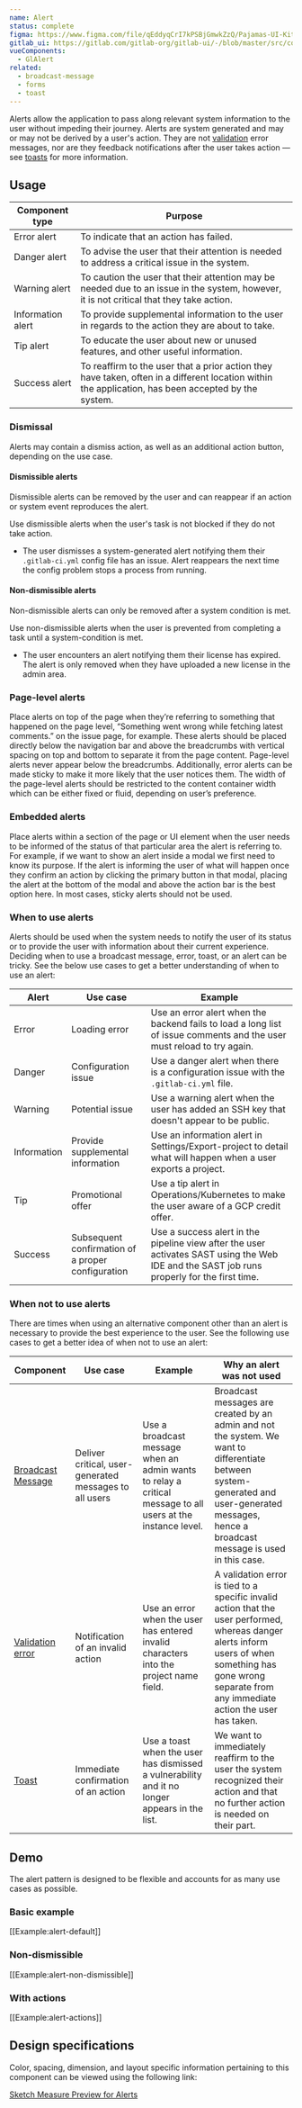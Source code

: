 ```yaml
---
name: Alert
status: complete
figma: https://www.figma.com/file/qEddyqCrI7kPSBjGmwkZzQ/Pajamas-UI-Kit?node-id=425%3A1
gitlab_ui: https://gitlab.com/gitlab-org/gitlab-ui/-/blob/master/src/components/base/alert/alert.vue
vueComponents:
  - GlAlert
related:
  - broadcast-message
  - forms
  - toast
---
```


Alerts allow the application to pass along relevant system information to the user without impeding their journey. Alerts are system generated and may or may not be derived by a user's action. They are not [validation](https://design.gitlab.com/components/forms#validation) error messages, nor are they feedback notifications after the user takes action — see [toasts](https://design.gitlab.com/components/toast) for more information.

## Usage

| Component type | Purpose |
| --- | --- |
| Error alert | To indicate that an action has failed. |
| Danger alert | To advise the user that their attention is needed to address a critical issue in the system. |
| Warning alert | To caution the user that their attention may be needed due to an issue in the system, however, it is not critical that they take action. |
| Information alert | To provide supplemental information to the user in regards to the action they are about to take. | 
| Tip alert | To educate the user about new or unused features, and other useful information. |
| Success alert | To reaffirm to the user that a prior action they have taken, often in a different location within the application, has been accepted by the system. |

### Dismissal

Alerts may contain a dismiss action, as well as an additional action button, depending on the use case.

#### Dismissible alerts

Dismissible alerts can be removed by the user and can reappear if an action or system event reproduces the alert.

Use dismissible alerts when the user's task is not blocked if they do not take action.

- The user dismisses a system-generated alert notifying them their `.gitlab-ci.yml` config file has an issue. Alert reappears the next time the config problem stops a process from running.

#### Non-dismissible alerts

Non-dismissible alerts can only be removed after a system condition is met.

Use non-dismissible alerts when the user is prevented from completing a task until a system-condition is met.

- The user encounters an alert notifying them their license has expired. The alert is only removed when they have uploaded a new license in the admin area.

### Page-level alerts

Place alerts on top of the page when they’re referring to something that happened on the page level, “Something went wrong while fetching latest comments.” on the issue page, for example. These alerts should be placed directly below the navigation bar and above the breadcrumbs with vertical spacing on top and bottom to separate it from the page content. Page-level alerts never appear below the breadcrumbs. Additionally, error alerts can be made sticky to make it more likely that the user notices them. The width of the page-level alerts should be restricted to the content container width which can be either fixed or fluid, depending on user’s preference.

### Embedded alerts

Place alerts within a section of the page or UI element when the user needs to be informed of the status of that particular area the alert is referring to. For example, if we want to show an alert inside a modal we first need to know its purpose. If the alert is informing the user of what will happen once they confirm an action by clicking the primary button in that modal, placing the alert at the bottom of the modal and above the action bar is the best option here. In most cases, sticky alerts should not be used.

### When to use alerts

Alerts should be used when the system needs to notify the user of its status or to provide the user with information about their current experience. Deciding when to use a broadcast message, error, toast, or an alert can be tricky. See the below use cases to get a better understanding of when to use an alert:

| Alert | Use case | Example |
| ----- | -------- | -------- |
| Error | Loading error | Use an error alert when the backend fails to load a long list of issue comments and the user must reload to try again. |
| Danger | Configuration issue | Use a danger alert when there is a configuration issue with the `.gitlab-ci.yml` file. |
| Warning | Potential issue | Use a warning alert when the user has added an SSH key that doesn't appear to be public. |
| Information | Provide supplemental information | Use an information alert in Settings/Export-project to detail what will happen when a user exports a project. |
| Tip | Promotional offer | Use a tip alert in Operations/Kubernetes to make the user aware of a GCP credit offer. |
| Success | Subsequent confirmation of a proper configuration | Use a success alert in the pipeline view after the user activates SAST using the Web IDE and the SAST job runs properly for the first time. |

### When not to use alerts

There are times when using an alternative component other than an alert is necessary to provide the best experience to the user. See the following use cases to get a better idea of when not to use an alert: 

| Component | Use case | Example | Why an alert was not used |
| ---- | ---- | ---- | ---- |
| [Broadcast Message](https://design.gitlab.com/components/broadcast-message) | Deliver critical, user-generated messages to all users | Use a broadcast message when an admin wants to relay a critical message to all users at the instance level. | Broadcast messages are created by an admin and not the system. We want to differentiate between system-generated and user-generated messages, hence a broadcast message is used in this case. |
| [Validation error](https://design.gitlab.com/components/forms#validation) | Notification of an invalid action | Use an error when the user has entered invalid characters into the project name field. | A validation error is tied to a specific invalid action that the user performed, whereas danger alerts inform users of when something has gone wrong separate from any immediate action the user has taken. |
| [Toast](https://design.gitlab.com/components/toast) | Immediate confirmation of an action | Use a toast when the user has dismissed a vulnerability and it no longer appears in the list. |  We want to immediately reaffirm to the user the system recognized their action and that no further action is needed on their part. |

## Demo

The alert pattern is designed to be flexible and accounts for as many use cases as possible.

### Basic example

[[Example:alert-default]]

### Non-dismissible

[[Example:alert-non-dismissible]]

### With actions

[[Example:alert-actions]]

## Design specifications

Color, spacing, dimension, and layout specific information pertaining to this component can be viewed using the following link:

[Sketch Measure Preview for Alerts](https://gitlab-org.gitlab.io/gitlab-design/hosted/design-gitlab-specs/alerts-spec-previews/)
